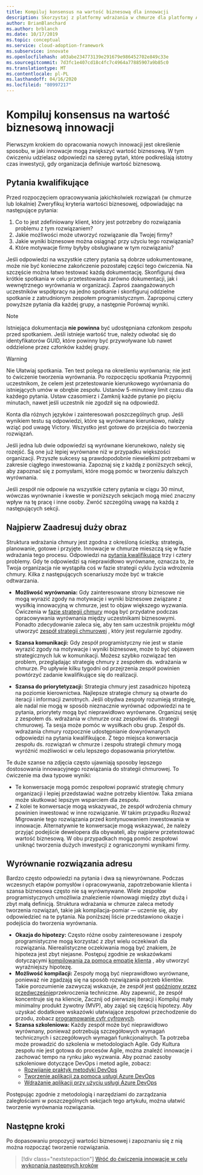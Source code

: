 ```yaml
---
title: Kompiluj konsensus na wartość biznesową dla innowacji
description: Skorzystaj z platformy wdrażania w chmurze dla platformy Azure, aby dowiedzieć się, jak skompilować konsensus dotyczący definicji uczestników rozwiązań w chmurze.
author: BrianBlanchard
ms.author: brblanch
ms.date: 10/17/2019
ms.topic: conceptual
ms.service: cloud-adoption-framework
ms.subservice: innovate
ms.openlocfilehash: a03abe234773139e291679e986452702e849c33e
ms.sourcegitcommit: 7d3fc1e407cd18c4fc7c4964a77885907a9b85c0
ms.translationtype: MT
ms.contentlocale: pl-PL
ms.lasthandoff: 04/16/2020
ms.locfileid: "80997217"
---
```

# <a name="build-consensus-on-the-business-value-of-innovation"></a>Kompiluj konsensus na wartość biznesową innowacji

Pierwszym krokiem do opracowania nowych innowacji jest określenie sposobu, w jaki innowacje mogą zwiększyć wartość biznesową. W tym ćwiczeniu udzielasz odpowiedzi na szereg pytań, które podkreślają istotny czas inwestycji, gdy organizacja definiuje wartość biznesową.

## <a name="qualifying-questions"></a>Pytania kwalifikujące

Przed rozpoczęciem opracowywania jakichkolwiek rozwiązań (w chmurze lub lokalnie) Zweryfikuj kryteria wartości biznesowej, odpowiadając na następujące pytania:

1. Co to jest zdefiniowany klient, który jest potrzebny do rozwiązania problemu z tym rozwiązaniem?
1. Jakie możliwości może utworzyć rozwiązanie dla Twojej firmy?
1. Jakie wyniki biznesowe można osiągnąć przy użyciu tego rozwiązania?
1. Które motywacje firmy byłyby obsługiwane w tym rozwiązaniu?

Jeśli odpowiedzi na wszystkie cztery pytania są dobrze udokumentowane, może nie być konieczne zakończenie pozostałej części tego ćwiczenia. Na szczęście można łatwo testować każdą dokumentację. Skonfiguruj dwa krótkie spotkania w celu przetestowania zarówno dokumentacji, jak i wewnętrznego wyrównania w organizacji. Zaproś zaangażowanych uczestników współpracy na jedno spotkanie i skonfiguruj oddzielne spotkanie z zatrudnionym zespołem programistycznym. Zaproponuj cztery powyższe pytania dla każdej grupy, a następnie Porównaj wyniki.

> [!NOTE]
> Istniejąca dokumentacja **nie powinna** być udostępniana członkom zespołu przed spotkaniem. Jeśli istnieje wartość true, należy odwołać się do identyfikatorów GUID, które powinny być przywoływane lub nawet oddzielone przez członków każdej grupy.

<!-- -->

> [!WARNING]
> Nie Ułatwiaj spotkania. Ten test polega na określeniu wyrównania; nie jest to ćwiczenie tworzenia wyrównania. Po rozpoczęciu spotkania Przypomnij uczestnikom, że celem jest przetestowanie kierunkowego wyrównania do istniejących umów w obrębie zespołu. Ustanów 5-minutowy limit czasu dla każdego pytania. Ustaw czasomierz i Zamknij każde pytanie po pięciu minutach, nawet jeśli uczestnik nie zgodził się na odpowiedź.

Konta dla różnych języków i zainteresowań poszczególnych grup. Jeśli wynikiem testu są odpowiedzi, które są wyrównane kierunkowo, należy wziąć pod uwagę Victory. Wszystko jest gotowe do przejścia do tworzenia rozwiązań.

Jeśli jedna lub dwie odpowiedzi są wyrównane kierunekowo, należy się rozejść. Są one już lepiej wyrównane niż w przypadku większości organizacji. Przyszłe sukcesy są prawdopodobnie niewielkimi potrzebami w zakresie ciągłego inwestowania. Zapoznaj się z każdą z poniższych sekcji, aby zapoznać się z pomysłami, które mogą pomóc w tworzeniu dalszych wyrównania.

Jeśli zespół nie odpowie na wszystkie cztery pytania w ciągu 30 minut, wówczas wyrównanie i kwestie w poniższych sekcjach mogą mieć znaczny wpływ na tę pracę i inne osoby. Zwróć szczególną uwagę na każdą z następujących sekcji.

## <a name="address-the-big-picture-first"></a>Najpierw Zaadresuj duży obraz

Struktura wdrażania chmury jest zgodna z określoną ścieżką: strategia, planowanie, gotowe i przyjęte. Innowacje w chmurze mieszczą się w fazie wdrażania tego procesu. Odpowiedzi na [pytania kwalifikujące](#qualifying-questions) trzy i cztery problemy. Gdy te odpowiedzi są nieprawidłowo wyrównane, oznacza to, że Twoja organizacja nie wystąpiła coś w fazie strategii cyklu życia wdrożenia chmury. Kilka z następujących scenariuszy może być w trakcie odtwarzania.

- **Możliwość wyrównania:** Gdy zainteresowane strony biznesowe nie mogą wyrazić zgody na motywacje i wyniki biznesowe związane z wysiłkią innowacyjną w chmurze, jest to objaw większego wyzwania. Ćwiczenia w [fazie strategii chmury](../strategy/index.md) mogą być przydatne podczas opracowywania wyrównania między uczestnikami biznesowymi. Ponadto zdecydowanie zaleca się, aby ten sam uczestnik projektu mógł utworzyć [zespół strategii chmurowej](../organize/cloud-strategy.md) , który jest regularnie zgodny.

- **Szansa komunikacji:** Gdy zespół programistyczny nie jest w stanie wyrazić zgody na motywacje i wyniki biznesowe, może to być objawem strategicznych luk w komunikacji. Możesz szybko rozwiązać ten problem, przeglądając strategię chmury z zespołem ds. wdrażania w chmurze. Po upływie kilku tygodni od przejrzenia zespół powinien powtórzyć zadanie kwalifikujące się do realizacji.

- **Szansa do priorytetyzacji:** Strategia chmury jest zasadniczo hipotezą na poziomie kierownictwa. Najlepsze strategie chmury są otwarte do iteracji i informacji zwrotnych. Jeśli obydwa zespoły rozumieją strategię, ale nadal nie mogą w sposób nieznacznie wyrównać odpowiedzi na te pytania, priorytety mogą być nieprawidłowo wyrównane. Organizuj sesję z zespołem ds. wdrażania w chmurze oraz zespołowi ds. strategii chmurowej. Ta sesja może pomóc w wysiłkach obu grup. Zespół ds. wdrażania chmury rozpocznie udostępnianie dowyrównanych odpowiedzi na pytania kwalifikujące. Z tego miejsca konwersacja zespołu ds. rozwiązań w chmurze i zespołu strategii chmury mogą wyróżnić możliwości w celu lepszego dopasowania priorytetów.

Te duże szanse na zdjęcia często ujawniają sposoby lepszego dostosowania innowacyjnego rozwiązania do strategii chmurowej. To ćwiczenie ma dwa typowe wyniki:

- Te konwersacje mogą pomóc zespołowi poprawić strategię chmury organizacji i lepiej przedstawiać ważne potrzeby klientów. Taka zmiana może skutkować lepszym wsparciem dla zespołu.
- Z kolei te konwersacje mogą wskazywać, że zespół wdrożenia chmury powinien inwestować w inne rozwiązanie. W takim przypadku Rozważ Migrowanie tego rozwiązania przed kontynuowaniem inwestowania w innowacje. Alternatywnie te konwersacje mogą wskazywać, że należy przyjąć podejście dewelopera dla obywateli, aby najpierw przetestować wartość biznesową. W obu przypadkach mogą pomóc zespołowi uniknąć tworzenia dużych inwestycji z ograniczonymi wynikami firmy.

## <a name="address-solution-alignment"></a>Wyrównanie rozwiązania adresu

Bardzo często odpowiedzi na pytania i dwa są niewyrównane. Podczas wczesnych etapów pomysłów i opracowywania, zapotrzebowanie klienta i szansa biznesowa często nie są wyrównywane. Wiele zespołów programistycznych umożliwia znalezienie równowagi między zbyt dużą i zbyt małą definicją. Struktura wdrażania w chmurze zaleca metody tworzenia rozwiązań, takie jak kompilacja-pomiar — uczenie się, aby odpowiedzieć na te pytania. Na poniższej liście przedstawiono okazje i podejścia do tworzenia wyrównania.

- **Okazja do hipotezy:** Często różne osoby zainteresowane i zespoły programistyczne mogą korzystać z zbyt wielu oczekiwań dla rozwiązania. Nierealistyczne oczekiwania mogą być znakiem, że hipoteza jest zbyt niejasne. Postępuj zgodnie ze wskazówkami dotyczącymi [kompilowania za pomocą empatię klienta](./considerations/build.md) , aby utworzyć wyraźniejszy hipotezę.
- **Możliwość kompilacji:** Zespoły mogą być nieprawidłowo wyrównane, ponieważ nie zgadzają się na sposób rozwiązania potrzeb klientów. Takie porozumienie zazwyczaj wskazuje, że zespół jest [opóźniony przez przedwcześnie](./considerations/build.md#reduce-complexity-and-delay-technical-spikes)przekroczenia techniczne. Aby zapewnić, że zespół koncentruje się na kliencie, Zacznij od pierwszej iteracji i Kompiluj mały minimalny produkt żywotny (MVP), aby zająć się częścią hipotezy. Aby uzyskać dodatkowe wskazówki ułatwiające zespołowi przechodzenie do przodu, zobacz [programowanie cyfr cyfrowych](./considerations/invention.md).
- **Szansa szkoleniowa:** Każdy zespół może być nieprawidłowo wyrównany, ponieważ potrzebują szczegółowych wymagań technicznych i szczegółowych wymagań funkcjonalnych. Ta potrzeba może prowadzić do szkolenia w metodologiach Agile. Gdy Kultura zespołu nie jest gotowa do procesów Agile, można znaleźć innowacje i zachować tempo na rynku jako wyzwania. Aby poznać zasoby szkoleniowe dotyczące DevOps i metod agile, zobacz:
  - [Rozwijanie praktyk metodyki DevOps](https://docs.microsoft.com/learn/paths/evolve-your-devops-practices)
  - [Tworzenie aplikacji za pomocą usługi Azure DevOps](https://docs.microsoft.com/learn/paths/build-applications-with-azure-devops)
  - [Wdrażanie aplikacji przy użyciu usługi Azure DevOps](https://docs.microsoft.com/learn/paths/deploy-applications-with-azure-devops)

Postępując zgodnie z metodologią i narzędziami do zarządzania zaległościami w poszczególnych sekcjach tego artykułu, można ułatwić tworzenie wyrównania rozwiązania.

## <a name="next-steps"></a>Następne kroki

Po dopasowaniu propozycji wartości biznesowej i zapoznaniu się z nią można rozpocząć tworzenie rozwiązania.

> [!div class="nextstepaction"]
> [Wróć do ćwiczenia innowacje w celu wykonania następnych kroków](./index.md)
